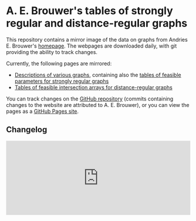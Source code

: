 # A. E. Brouwer's tables of strongly regular and distance-regular graphs

This repository contains a mirror image of the data on graphs from Andries E. Brouwer's [homepage](http://www.win.tue.nl/~aeb/). The webpages are downloaded daily, with git providing the ability to track changes.

Currently, the following pages are mirrored:
* [Descriptions of various graphs](graphs/), containing also the [tables of feasible parameters for strongly regular graphs](graphs/srg/srgtab.html)
* [Tables of feasible intersection arrays for distance-regular graphs](drg/drgtables.html)

You can track changes on the [GitHub repository](https://github.com/jaanos/brouwer/) (commits containing changes to the website are attributed to A. E. Brouwer), or you can view the pages as a [GitHub Pages site](https://jaanos.github.io/brouwer/).

## Changelog

<iframe src="http://jaanos.github.io/github-latest-commits-widget/?username=jaanos&repo=brouwer&author=aebr&limit=3"
  allowtransparency="true" frameborder="0" scrolling="no" width="502px" height="202px"></iframe>

